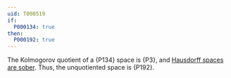 ```yaml
---
uid: T000519
if:
  P000134: true
then:
  P000192: true
---
```


The Kolmogorov quotient of a {P134} space is {P3},
and [Hausdorff spaces are sober](https://topology.pi-base.org/spaces?q=%24T_2%24%2B%7ESober).
Thus, the unquotiented space is {P192}.
